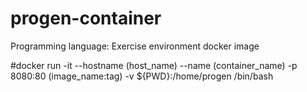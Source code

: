 # progen-container
Programming language: Exercise environment docker image

#docker run -it --hostname (host_name) --name (container_name) -p 8080:80 (image_name:tag) -v ${PWD}:/home/progen /bin/bash
